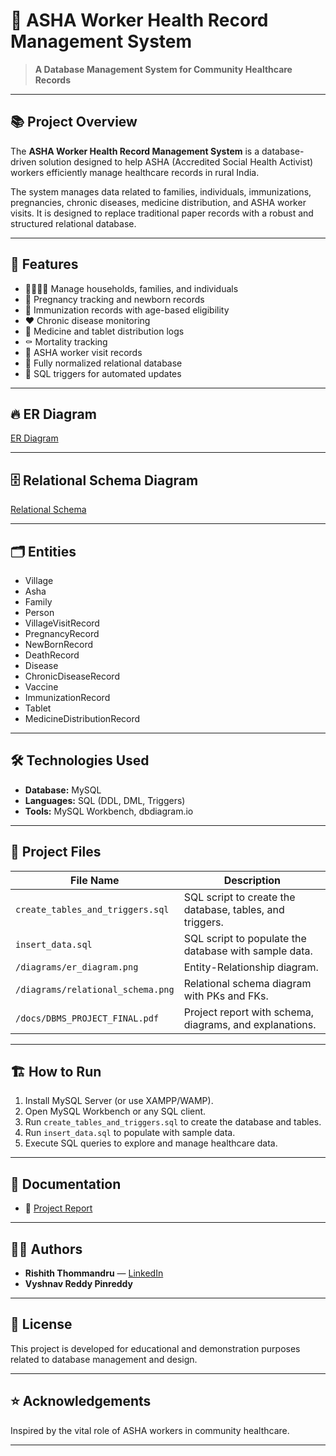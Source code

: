 # 🏥 ASHA Worker Health Record Management System

> **A Database Management System for Community Healthcare Records**

---

## 📚 Project Overview

The **ASHA Worker Health Record Management System** is a database-driven solution designed to help ASHA (Accredited Social Health Activist) workers efficiently manage healthcare records in rural India.

The system manages data related to families, individuals, immunizations, pregnancies, chronic diseases, medicine distribution, and ASHA worker visits. It is designed to replace traditional paper records with a robust and structured relational database.

---

## 🚀 Features

- 👨‍👩‍👧‍👦 Manage households, families, and individuals
- 🤰 Pregnancy tracking and newborn records
- 💉 Immunization records with age-based eligibility
- ❤️ Chronic disease monitoring
- 💊 Medicine and tablet distribution logs
- ⚰️ Mortality tracking
- 📝 ASHA worker visit records
- 🔗 Fully normalized relational database
- 🔄 SQL triggers for automated updates

---

## 🔥 ER Diagram

[ER Diagram](./diagrams/er_diagram.pdf)

---

## 🗄️ Relational Schema Diagram

[Relational Schema](./diagrams/relational_schema.pdf)

---

## 🗂️ Entities

- Village
- Asha
- Family
- Person
- VillageVisitRecord
- PregnancyRecord
- NewBornRecord
- DeathRecord
- Disease
- ChronicDiseaseRecord
- Vaccine
- ImmunizationRecord
- Tablet
- MedicineDistributionRecord

---

## 🛠️ Technologies Used

- **Database:** MySQL
- **Languages:** SQL (DDL, DML, Triggers)
- **Tools:** MySQL Workbench, dbdiagram.io

---

## 📂 Project Files

| File Name                        | Description                                          |
|----------------------------------|------------------------------------------------------|
| `create_tables_and_triggers.sql` | SQL script to create the database, tables, and triggers. |
| `insert_data.sql`                | SQL script to populate the database with sample data.|
| `/diagrams/er_diagram.png`       | Entity-Relationship diagram.                         |
| `/diagrams/relational_schema.png`| Relational schema diagram with PKs and FKs.          |
| `/docs/DBMS_PROJECT_FINAL.pdf`   | Project report with schema, diagrams, and explanations.|

---

## 🏗️ How to Run

1. Install MySQL Server (or use XAMPP/WAMP).
2. Open MySQL Workbench or any SQL client.
3. Run `create_tables_and_triggers.sql` to create the database and tables.
4. Run `insert_data.sql` to populate with sample data.
5. Execute SQL queries to explore and manage healthcare data.

---

## 📄 Documentation

- 📑 [Project Report](./docs/DBMS_PROJECT_FINAL.pdf)

---

## 👨‍💻 Authors

- **Rishith Thommandru** — [LinkedIn](https://www.linkedin.com/in/rishith-thommandru)
- **Vyshnav Reddy Pinreddy**

---

## 📜 License

This project is developed for educational and demonstration purposes related to database management and design.

---

## ⭐ Acknowledgements

Inspired by the vital role of ASHA workers in community healthcare.

---
